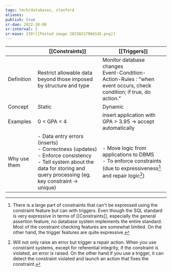 ```yaml
---
tags: tech/databases, stanford
aliases:
publish: true
sr-due: 2022-10-08
sr-interval: 2
sr-ease: 230![[Pasted image 20230217004145.png]]
---
```


|              | [[Constraints]]                                                                                                                                                                   | [[Triggers]]                                                                                                         |
| ------------ | --------------------------------------------------------------------------------------------------------------------------------------------------------------------------------- | -------------------------------------------------------------------------------------------------------------------- |
| Definition   | Restrict allowable data beyond those imposed by structure and type                                                                                                                | Monitor database changes<br>Event-Condition-Action-Rules : "when event occurs, check condition; if true, do action." |
| Concept      | Static                                                                                                                                                                            | Dynamic                                                                                                              |
| Examples     | 0 < GPA < 4                                                                                                                                                                       | insert application with GPA > 3.95 → accept automatically                                                            |
| Why use them | - Data entry errors (inserts)<br>- Correctness (updates)<br>- Enforce consistency<br>- Tell system about the data for storing and query processing (eg. key constraint -> unique) | - Move logic from applications to DBMS<br>- To enforce constraints (due to expressiveness[^2] and repair logic[^1])  |

[^1]: Will not only raise an error but trigger a repair action.
	When you use constraint systems, except for referential integrity, if the constraint is violated, an error is raised.
	On the other hand if you use a trigger, it can detect the constraint violated and launch an action that fixes the constraint.

[^2]: There is a large part of constraints that can't be expressed using the constraint feature but can with triggers.
	Even though the SQL standard is very expressive in terms of [[Constraints]], especially the general assertion feature, no database system implements the entire standard. Most of the constraint checking features are somewhat limited.
	On the other hand, the trigger features are quite expressive.